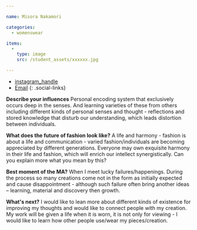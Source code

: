 ```yaml
---

name: Misora Nakamori

categories:
  - womenswear

items:
  -
    type: image
    src: /student_assets/xxxxxx.jpg

---
```


* [instagram_handle](https://www.instagram.com/__misora__/)
* [Email](mailto:misora.nakamori@network.rca.ac.uk)
{: .social-links}

**Describe your influences**
Personal encoding system that exclusively occurs deep in the senses. And learning varieties of these from others including different kinds of personal senses and thought - reflections and stored knowledge that disturb our understanding, which leads distortion between individuals.

**What does the future of fashion look like?**
A life and harmony - fashion is about a life and communication - varied fashion/individuals are becoming appreciated by different generations. Everyone may own exquisite harmony in their life and fashion, which will enrich our intellect synergistically. Can you explain more what you mean by this?

**Best moment of the MA?**
When I meet lucky failures/happenings. During the process so many creations come not in the form as initially expected and cause disappointment - although such failure often bring another ideas – learning, material and discovery then growth.

**What's next?**
I would like to lean more about different kinds of existence for improving my thoughts and would like to connect people with my creation. My work will be given a life when it is worn, it is not only for viewing - I would like to learn how other people use/wear my pieces/creation.
